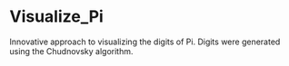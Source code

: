 # Visualize_Pi
Innovative approach to visualizing the digits of Pi. Digits were generated using the Chudnovsky algorithm. 

